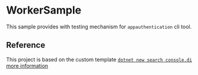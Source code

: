 ﻿# WorkerSample

This sample provides with testing mechanism for `appauthentication` cli tool.


## Reference

This project is based on the custom template [`dotnet new search console.di` more information](https://github.com/kdcllc/Bet.Extensions.Templating)
